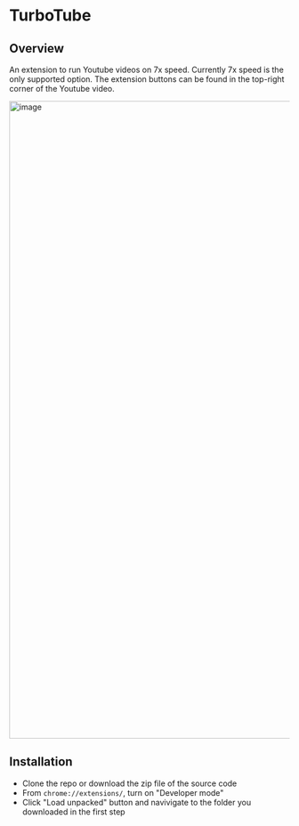 # TurboTube

## Overview

An extension to run Youtube videos on 7x speed. Currently 7x speed is the only supported option. The extension buttons can be found in the top-right corner of the Youtube video.

<img width="1146" alt="image" src="https://user-images.githubusercontent.com/96939525/205684988-1227073e-03a3-4df7-a732-c3ba501d7336.png">

## Installation

* Clone the repo or download the zip file of the source code
* From `chrome://extensions/`, turn on "Developer mode"
* Click "Load unpacked" button and navivigate to the folder you downloaded in the first step
